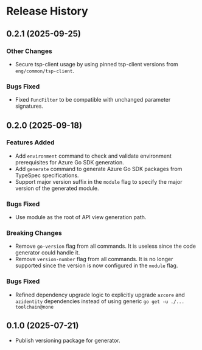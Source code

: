 # Release History

## 0.2.1 (2025-09-25)

### Other Changes

- Secure tsp-client usage by using pinned tsp-client versions from `eng/common/tsp-client`.

### Bugs Fixed

- Fixed `FuncFilter` to be compatible with unchanged parameter signatures.

## 0.2.0 (2025-09-18)

### Features Added

- Add `environment` command to check and validate environment prerequisites for Azure Go SDK generation.
- Add `generate` command to generate Azure Go SDK packages from TypeSpec specifications.
- Support major version suffix in the `module` flag to specify the major version of the generated module.

### Bugs Fixed

- Use module as the root of API view generation path.

### Breaking Changes

- Remove `go-version` flag from all commands. It is useless since the code generator could handle it.
- Remove `version-number` flag from all commands. It is no longer supported since the version is now configured in the `module` flag.

### Bugs Fixed

- Refined dependency upgrade logic to explicitly upgrade `azcore` and `azidentity` dependencies instead of using generic `go get -u ./... toolchain@none`

## 0.1.0 (2025-07-21)
- Publish versioning package for generator.
